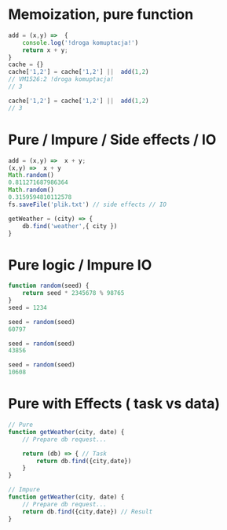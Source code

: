 # Memoization, pure function

```js
add = (x,y) =>  {
    console.log('!droga komuptacja!')
    return x + y;
}
cache = {}
cache['1,2'] = cache['1,2'] ||  add(1,2)
// VM1526:2 !droga komuptacja!
// 3

cache['1,2'] = cache['1,2'] ||  add(1,2)
// 3

```

# Pure / Impure / Side effects / IO 

```js
add = (x,y) =>  x + y; 
(x,y) =>  x + y
Math.random()
0.811271687986364
Math.random()
0.3159594810112578
fs.saveFile('plik.txt') // side effects // IO

getWeather = (city) => {
    db.find('weather',{ city })
}
```

# Pure logic / Impure IO 

```js
function random(seed) {
    return seed * 2345678 % 98765
}
seed = 1234

seed = random(seed)
60797

seed = random(seed)
43856

seed = random(seed)
10608
```

# Pure with Effects ( task vs data)

```js
// Pure 
function getWeather(city, date) {
    // Prepare db request... 

    return (db) => { // Task
        return db.find({city,date})
    }
}

// Impure 
function getWeather(city, date) {
    // Prepare db request... 
    return db.find({city,date}) // Result
}
```